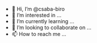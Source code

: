 - 👋 Hi, I’m @csaba-biro
- 👀 I’m interested in ...
- 🌱 I’m currently learning ...
- 💞️ I’m looking to collaborate on ...
- 📫 How to reach me ...

<!---
csaba-biro/csaba-biro is a ✨ special ✨ repository because its `README.md` (this file) appears on your GitHub profile.
You can click the Preview link to take a look at your changes.
--->
